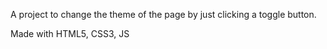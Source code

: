 A project to change the theme of the page by just clicking a toggle button.


Made with HTML5, CSS3, JS
